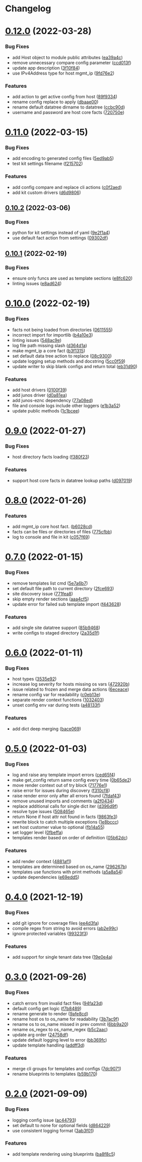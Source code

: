 # Changelog

# [0.12.0](https://gitlab.com/adamkirchberger/nectl-dev/compare/0.11.0...0.12.0) (2022-03-28)


### Bug Fixes

* add Host object to module public attributes ([ea39a4c](https://gitlab.com/adamkirchberger/nectl-dev/commit/ea39a4cded32ef78a3a0d5773f4242f0316b5ec5))
* remove unnecessary compare config parameter ([ccd013f](https://gitlab.com/adamkirchberger/nectl-dev/commit/ccd013f48094c848a82da2189882cabfa4e33ee2))
* update app description ([3f10f84](https://gitlab.com/adamkirchberger/nectl-dev/commit/3f10f84c4abc8375bf9c424a9f331f654d5229e4))
* use IPv4Address type for host mgmt_ip ([9fd76e2](https://gitlab.com/adamkirchberger/nectl-dev/commit/9fd76e228b95be2a4532e3bf73d7c560aaa3a4fa))


### Features

* add action to get active config from host ([89f9334](https://gitlab.com/adamkirchberger/nectl-dev/commit/89f93347ef86081ac4c568ca7a8d0990ab387cdf))
* rename config replace to apply ([dbaae00](https://gitlab.com/adamkirchberger/nectl-dev/commit/dbaae00ada707a807c8d6302d18912f63083ccd7))
* rename default datatree dirname to datatree ([ccbc90d](https://gitlab.com/adamkirchberger/nectl-dev/commit/ccbc90da18bedb0023970d59e4c155dea8f27b7f))
* username and password are host core facts ([720750e](https://gitlab.com/adamkirchberger/nectl-dev/commit/720750e64bbc398fda9a88b410afc0600bce3f9e))

# [0.11.0](https://git-us-east1-d.ci-gateway.int.gprd.gitlab.net:8989/adamkirchberger/nectl-dev/compare/0.10.2...0.11.0) (2022-03-15)


### Bug Fixes

* add encoding to generated config files ([5ed9ab5](https://git-us-east1-d.ci-gateway.int.gprd.gitlab.net:8989/adamkirchberger/nectl-dev/commit/5ed9ab5c8d235d6d83d3cd20217e1854709aaa0e))
* test kit settings filename ([f215702](https://git-us-east1-d.ci-gateway.int.gprd.gitlab.net:8989/adamkirchberger/nectl-dev/commit/f2157021ad6546a99217f0db5fc4012c7c328e06))


### Features

* add config compare and replace cli actions ([c0f2aed](https://git-us-east1-d.ci-gateway.int.gprd.gitlab.net:8989/adamkirchberger/nectl-dev/commit/c0f2aed2648588d2d2fdfe9778b13e5054bf4d44))
* add kit custom drivers ([d6d9806](https://git-us-east1-d.ci-gateway.int.gprd.gitlab.net:8989/adamkirchberger/nectl-dev/commit/d6d980689e25a74043b6cf26855177565c0896c2))

## [0.10.2](https://gitlab.com/adamkirchberger/nectl-dev/compare/0.10.1...0.10.2) (2022-03-06)


### Bug Fixes

* python for kit settings instead of yaml ([9e2f1a4](https://gitlab.com/adamkirchberger/nectl-dev/commit/9e2f1a4ffd89351f3d2aafb91666b4227a41223c))
* use default fact action from settings ([09302df](https://gitlab.com/adamkirchberger/nectl-dev/commit/09302dfbe139e75721d4e205366e877ddd63b698))

## [0.10.1](https://gitlab.com/adamkirchberger/nectl-dev/compare/0.10.0...0.10.1) (2022-02-19)


### Bug Fixes

* ensure only funcs are used as template sections ([e8fc620](https://gitlab.com/adamkirchberger/nectl-dev/commit/e8fc620730d39fa0953510c9f4770bb1bfd915f7))
* linting issues ([e8ad624](https://gitlab.com/adamkirchberger/nectl-dev/commit/e8ad624c32acd2b984c8fd06b8caadc760e335d8))

# [0.10.0](https://gitlab.com/adamkirchberger/nectl-dev/compare/0.9.0...0.10.0) (2022-02-19)


### Bug Fixes

* facts not being loaded from directories ([0611555](https://gitlab.com/adamkirchberger/nectl-dev/commit/0611555fd28656e635a15762c336f54b7b5cc359))
* incorrect import for importlib ([b4a10e3](https://gitlab.com/adamkirchberger/nectl-dev/commit/b4a10e3de0b0076979484457462944b4136763f8))
* linting issues ([548ac9e](https://gitlab.com/adamkirchberger/nectl-dev/commit/548ac9ed0ce82e5ccca6ed1e330fc27d2fc28798))
* log file path missing slash ([d364d1a](https://gitlab.com/adamkirchberger/nectl-dev/commit/d364d1ac7b74233d44c576aade0a1c8ab6fb840f))
* make mgmt_ip a core fact ([b3f1315](https://gitlab.com/adamkirchberger/nectl-dev/commit/b3f131579597b80653553d2482d22e510dd113c9))
* set default data tree action to replace ([08c9300](https://gitlab.com/adamkirchberger/nectl-dev/commit/08c9300c7cede28fa558d14df1f15dc0d459d20c))
* update logging setup methods and docstring ([5cc0f59](https://gitlab.com/adamkirchberger/nectl-dev/commit/5cc0f594c2b1db1904c7d535705a683f34da8ea9))
* update writer to skip blank configs and return total ([eb31d90](https://gitlab.com/adamkirchberger/nectl-dev/commit/eb31d90bdc1343e35b4edc8d915c113dc2527032))


### Features

* add host drivers ([0100f39](https://gitlab.com/adamkirchberger/nectl-dev/commit/0100f39cae4317a4846e7dd6792686eda95a05e9))
* add junos driver ([d0a81ea](https://gitlab.com/adamkirchberger/nectl-dev/commit/d0a81ea5a1173f7241450a40daac4b011f26a192))
* add junos-eznc dependency ([77a08ed](https://gitlab.com/adamkirchberger/nectl-dev/commit/77a08ed2650b12f039599b0a04cf7a6434b99f22))
* file and console logs include other loggers ([e1b3a52](https://gitlab.com/adamkirchberger/nectl-dev/commit/e1b3a52265b168f8ddcaadaec4fd4ee037f3ce03))
* update public methods ([1c1bcee](https://gitlab.com/adamkirchberger/nectl-dev/commit/1c1bceebba767f92bd35b23691a8cbea7a9bd46c))

# [0.9.0](https://gitlab.com/adamkirchberger/nectl-dev/compare/0.8.0...0.9.0) (2022-01-27)


### Bug Fixes

* host directory facts loading ([f380f23](https://gitlab.com/adamkirchberger/nectl-dev/commit/f380f239ef70ac160ff1a00bb8fd29d1a0ffe72e))


### Features

* support host core facts in datatree lookup paths ([d097019](https://gitlab.com/adamkirchberger/nectl-dev/commit/d0970198eb08f36b9965911182fad6d0928f55de))

# [0.8.0](https://gitlab.com/adamkirchberger/nectl-dev/compare/0.7.0...0.8.0) (2022-01-26)


### Features

* add mgmt_ip core host fact. ([b6028cd](https://gitlab.com/adamkirchberger/nectl-dev/commit/b6028cdaac53bcde975d6bf1a4c3b2d2f298cc2e))
* facts can be files or directories of files ([775cfbb](https://gitlab.com/adamkirchberger/nectl-dev/commit/775cfbb697dde439d6efb38bbb9def84074829dd))
* log to console and file in kit ([c057f69](https://gitlab.com/adamkirchberger/nectl-dev/commit/c057f69bd5d58acd8bd6ea1249d98130a2e4a2fa))

# [0.7.0](https://gitlab.com/adamkirchberger/nectl-dev/compare/0.6.0...0.7.0) (2022-01-15)


### Bug Fixes

* remove templates list cmd ([5e7a6b7](https://gitlab.com/adamkirchberger/nectl-dev/commit/5e7a6b764e256ed00104752be88b6aebf77aea32))
* set default  file path to current directory ([2fce693](https://gitlab.com/adamkirchberger/nectl-dev/commit/2fce693151dbf1ecec62ac06a5d6436857ced97c))
* site discovery issue ([771fea8](https://gitlab.com/adamkirchberger/nectl-dev/commit/771fea88928dc8d0462663cae731136619e8cd7f))
* skip empty render sections ([aaa4cf5](https://gitlab.com/adamkirchberger/nectl-dev/commit/aaa4cf52330f4fda8279962d489e989807e9e04f))
* update error for failed sub template import ([f443628](https://gitlab.com/adamkirchberger/nectl-dev/commit/f443628978ff0031d01c700e7f50f95298b4b058))


### Features

* add single site datatree support ([85b9468](https://gitlab.com/adamkirchberger/nectl-dev/commit/85b946846a097e64ff5dee5a2e057a9f84fc3914))
* write configs to staged directory ([2a35d1f](https://gitlab.com/adamkirchberger/nectl-dev/commit/2a35d1f3ac32cfef5879278156a3fc46b687b27d))

# [0.6.0](https://gitlab.com/adamkirchberger/nectl-dev/compare/0.5.0...0.6.0) (2022-01-11)


### Bug Fixes

* host types ([3535e92](https://gitlab.com/adamkirchberger/nectl-dev/commit/3535e927add7060e8ae06a929066958ce4e22f02))
* increase log severity for hosts missing os vars ([472920b](https://gitlab.com/adamkirchberger/nectl-dev/commit/472920b81d4c4c5104f42231bfb553660db600fc))
* issue related to frozen and merge data actions ([6eceace](https://gitlab.com/adamkirchberger/nectl-dev/commit/6eceacebb008d1efb7888873af846cc633415db5))
* rename config var for readability ([c0eb13e](https://gitlab.com/adamkirchberger/nectl-dev/commit/c0eb13e24c03c43d4b617e5a09bcf06767bd8e2b))
* separate render context functions ([1032403](https://gitlab.com/adamkirchberger/nectl-dev/commit/10324033c0ecdf3a538ecbc2b475211492c8402f))
* unset config env var during tests ([a48133f](https://gitlab.com/adamkirchberger/nectl-dev/commit/a48133ff61b93b3d4c8858dc2f0748d8e3d2b1c0))


### Features

* add dict deep merging ([bace069](https://gitlab.com/adamkirchberger/nectl-dev/commit/bace069b08a49a73497dfcf01cb1646916d31186))

# [0.5.0](https://gitlab.com/adamkirchberger/nectl-dev/compare/0.4.0...0.5.0) (2022-01-03)


### Bug Fixes

* log and raise any template import errors ([ced65f4](https://gitlab.com/adamkirchberger/nectl-dev/commit/ced65f494a67e5e093c7e3753e86431027211690))
* make get_config return same config every time ([0b65de2](https://gitlab.com/adamkirchberger/nectl-dev/commit/0b65de24a6e15c5637764f3ec452da0d2af07c2d))
* move render context out of try block ([71776e1](https://gitlab.com/adamkirchberger/nectl-dev/commit/71776e1680f89b28d45ff7d4b939c679d69ca39b))
* raise error for issues during discovery ([f310cf8](https://gitlab.com/adamkirchberger/nectl-dev/commit/f310cf8cde59674e9d1bb3383a88bc5cc147c290))
* raise render error only after all errors found ([7fdaf43](https://gitlab.com/adamkirchberger/nectl-dev/commit/7fdaf433d5b83c323292bc2038a8b89e51873063))
* remove unused imports and comments ([a2f0434](https://gitlab.com/adamkirchberger/nectl-dev/commit/a2f043459cf4ee9b6eaa51b30c4eddfaec73dd4b))
* replace additional calls for single dict iter ([d396d9f](https://gitlab.com/adamkirchberger/nectl-dev/commit/d396d9fe126fa06cfdda5eccba3d55ffdde5b3a4))
* resolve type issues ([508465e](https://gitlab.com/adamkirchberger/nectl-dev/commit/508465e7895a5ff19d66cd51709e199275bbd836))
* return None if host attr not found in facts ([9863fe3](https://gitlab.com/adamkirchberger/nectl-dev/commit/9863fe30cfd4b16ed56fa2ad303fe9430b7c96a3))
* rewrite block to catch multiple exceptions ([1e8bccc](https://gitlab.com/adamkirchberger/nectl-dev/commit/1e8bccc7339dab07e667bff9743d317d8e3b808f))
* set host customer value to optional ([fb14a55](https://gitlab.com/adamkirchberger/nectl-dev/commit/fb14a55778e406b7503bef4b1d246490f019c2fe))
* set logger level ([0fbeffa](https://gitlab.com/adamkirchberger/nectl-dev/commit/0fbeffaeee3981f016f1dfdd7b456143b353ffb5))
* templates render based on order of definition ([05b62dc](https://gitlab.com/adamkirchberger/nectl-dev/commit/05b62dc4939a61f28c8309a318cafd8e394fb021))


### Features

* add render context ([4881af1](https://gitlab.com/adamkirchberger/nectl-dev/commit/4881af1eb187bb7d84c49a1a8c1656c51aa35040))
* templates are determined based on os_name ([296267b](https://gitlab.com/adamkirchberger/nectl-dev/commit/296267b5ae31435bcf3c6581160a7879da6fbf83))
* templates use functions with print methods ([a5a8a54](https://gitlab.com/adamkirchberger/nectl-dev/commit/a5a8a54e77666191110cfeb3e9ba681cb0b33853))
* update dependencies ([e69edd5](https://gitlab.com/adamkirchberger/nectl-dev/commit/e69edd505c6ea22cb416fe22f0dd6a82da765918))

# [0.4.0](https://gitlab.com/adamkirchberger/nectl-dev/compare/0.3.0...0.4.0) (2021-12-19)


### Bug Fixes

* add git ignore for coverage files ([ee4d3fa](https://gitlab.com/adamkirchberger/nectl-dev/commit/ee4d3fa8d2c5715a46508e122f058a7e93289926))
* compile regex from string to avoid errors ([ab2e99c](https://gitlab.com/adamkirchberger/nectl-dev/commit/ab2e99c08dd275eeb2d16958d5a89ca2da8e4053))
* ignore protected variables ([99323f3](https://gitlab.com/adamkirchberger/nectl-dev/commit/99323f356701bf1b6cd0f94f2be3723b370e6b68))


### Features

* add support for single tenant data tree ([19e0e4a](https://gitlab.com/adamkirchberger/nectl-dev/commit/19e0e4a05868e4d430cbf2b863c94f0798f3baf2))

# [0.3.0](https://gitlab.com/adamkirchberger/nectl-dev/compare/0.2.0...0.3.0) (2021-09-26)


### Bug Fixes

* catch errors from invalid fact files ([94fa23d](https://gitlab.com/adamkirchberger/nectl-dev/commit/94fa23d13543644797f21f6476fa9a3816a7d7d2))
* default config get logic ([f7b8489](https://gitlab.com/adamkirchberger/nectl-dev/commit/f7b8489e65acf41cc077643dd19dc8558764992b))
* rename generate to render ([9afe8cd](https://gitlab.com/adamkirchberger/nectl-dev/commit/9afe8cdf61901453fc16beb0e2cd4b01a7a80125))
* rename host os to os_name for readability ([3b7ac9f](https://gitlab.com/adamkirchberger/nectl-dev/commit/3b7ac9f941de51947ae5c0f91395099b7600192a))
* rename os to os_name missed in prev commit ([6bb9a20](https://gitlab.com/adamkirchberger/nectl-dev/commit/6bb9a208bd5ed2fc30c8cac8bfc8a37f37248e82))
* rename os_regex to os_name_regex ([b5c2aac](https://gitlab.com/adamkirchberger/nectl-dev/commit/b5c2aac1745d9652916caf2e6e193545cdc8b0db))
* update arg order ([24758df](https://gitlab.com/adamkirchberger/nectl-dev/commit/24758df98ad633527b7c81db9c8bdb7f2bdace6d))
* update default logging level to error ([bb369fc](https://gitlab.com/adamkirchberger/nectl-dev/commit/bb369fc266a0cf188b3296872740bc9497bf487c))
* update template handling ([addff3d](https://gitlab.com/adamkirchberger/nectl-dev/commit/addff3d867cbaacc76a045d0cbc30ba18b1549c2))


### Features

* merge cli groups for templates and configs ([7dc9071](https://gitlab.com/adamkirchberger/nectl-dev/commit/7dc9071ea2c7cd78dacf6da725fd23c94c46fa2c))
* rename blueprints to templates ([b59b170](https://gitlab.com/adamkirchberger/nectl-dev/commit/b59b170ecd0cebde5dccd8d0c9e11d56e8cd4942))

# [0.2.0](https://gitlab.com/adamkirchberger/nectl-dev/compare/0.1.0...0.2.0) (2021-09-09)


### Bug Fixes

* logging config issue ([ac44793](https://gitlab.com/adamkirchberger/nectl-dev/commit/ac44793705696f20a1130c28af6c78e3b02d48ec))
* set default to none for optional fields ([d864229](https://gitlab.com/adamkirchberger/nectl-dev/commit/d864229b26705b3f40d35fcda81e0247ff3ca1b0))
* use consistent logging format ([3ab3f01](https://gitlab.com/adamkirchberger/nectl-dev/commit/3ab3f011118c57b16fe31319d7a20ca9f53184e1))


### Features

* add template rendering using blueprints ([ba8f8c5](https://gitlab.com/adamkirchberger/nectl-dev/commit/ba8f8c53bc83df787ac8364ed26a75327b234bfc))
